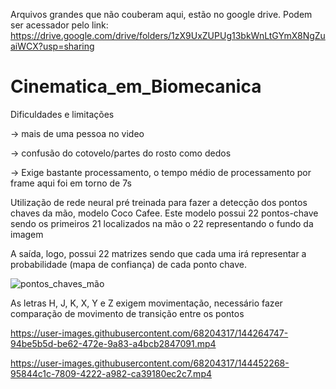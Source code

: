 Arquivos grandes que não couberam aqui, estão no google drive. Podem ser acessador pelo link: https://drive.google.com/drive/folders/1zX9UxZUPUg13bkWnLtGYmX8NgZuaiWCX?usp=sharing

# Cinematica_em_Biomecanica

Dificuldades e limitações

-> mais de uma pessoa no video

-> confusão do cotovelo/partes do rosto como dedos

-> Exige bastante processamento, o tempo médio de processamento por frame aqui foi em torno de 7s

Utilização de rede neural pré treinada para fazer a detecção dos pontos chaves da mão, modelo Coco Cafee. Este modelo possui 22 pontos-chave sendo os primeiros 21 localizados na mão o 22 representando o fundo da imagem

A saída, logo, possui 22 matrizes sendo que cada uma irá representar a probabilidade (mapa de confiança) de cada ponto chave.

![pontos_chaves_mão](https://user-images.githubusercontent.com/68204317/144450651-d175f3af-3ccb-4e46-bca6-b62361f8d1d8.PNG)


As letras H, J, K, X, Y e Z exigem movimentação, necessário fazer comparação de movimento de transição entre os pontos



https://user-images.githubusercontent.com/68204317/144264747-94be5b5d-be62-472e-9a83-a4bcb2847091.mp4


https://user-images.githubusercontent.com/68204317/144452268-95844c1c-7809-4222-a982-ca39180ec2c7.mp4



